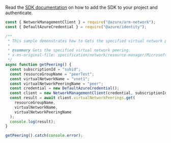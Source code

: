Read the [SDK documentation](https://github.com/Azure/azure-sdk-for-js/blob/%40azure%2Farm-network_27.0.0/sdk/network/arm-network/README.md) on how to add the SDK to your project and authenticate.

```javascript
const { NetworkManagementClient } = require("@azure/arm-network");
const { DefaultAzureCredential } = require("@azure/identity");

/**
 * This sample demonstrates how to Gets the specified virtual network peering.
 *
 * @summary Gets the specified virtual network peering.
 * x-ms-original-file: specification/network/resource-manager/Microsoft.Network/stable/2021-05-01/examples/VirtualNetworkPeeringGet.json
 */
async function getPeering() {
  const subscriptionId = "subid";
  const resourceGroupName = "peerTest";
  const virtualNetworkName = "vnet1";
  const virtualNetworkPeeringName = "peer";
  const credential = new DefaultAzureCredential();
  const client = new NetworkManagementClient(credential, subscriptionId);
  const result = await client.virtualNetworkPeerings.get(
    resourceGroupName,
    virtualNetworkName,
    virtualNetworkPeeringName
  );
  console.log(result);
}

getPeering().catch(console.error);
```
